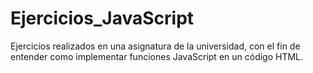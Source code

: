 # Ejercicios_JavaScript
Ejercicios realizados en una asignatura de la universidad, con el fin de entender como implementar funciones JavaScript en un código HTML.
